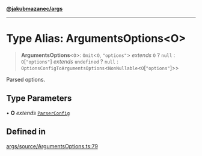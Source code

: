 [**@jakubmazanec/args**](../README.md)

---

# Type Alias: ArgumentsOptions\<O\>

> **ArgumentsOptions**\<`O`\>: `Omit`\<`O`, `"options"`\> _extends_ `O` ? `null` :
> `O`\[`"options"`\] _extends_ `undefined` ? `null` :
> `OptionsConfigToArgumentsOptions`\<`NonNullable`\<`O`\[`"options"`\]\>\>

Parsed options.

## Type Parameters

• **O** _extends_ [`ParserConfig`](ParserConfig.md)

## Defined in

[args/source/ArgumentsOptions.ts:79](https://github.com/jakubmazanec/tools/blob/077fa4993ebe623b1c463499cc41912353ae6eb1/packages/args/source/ArgumentsOptions.ts#L79)
